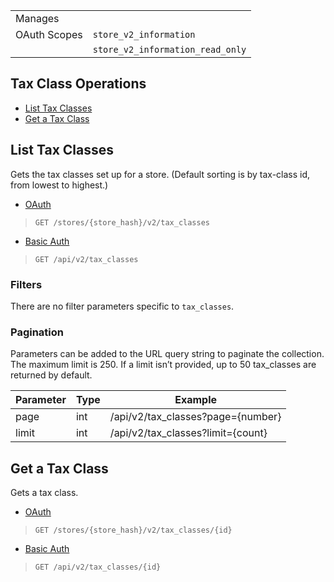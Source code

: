 |||
|---|---|
| Manages |
| OAuth Scopes | `store_v2_information`
||`store_v2_information_read_only`

## Tax Class Operations

*   [List Tax Classes](#list-tax-classes)
*   [Get a Tax Class](#get-a-tax-class)

## List Tax Classes

Gets the tax classes set up for a store. (Default sorting is by tax-class id, from lowest to highest.)

*   [OAuth](#list-tax-classes-oauth)
>`GET /stores/{store_hash}/v2/tax_classes`
*   [Basic Auth](#list-tax-classes-basic)
>`GET /api/v2/tax_classes`

### Filters

There are no filter parameters specific to `tax_classes`.

### Pagination

Parameters can be added to the URL query string to paginate the collection. The maximum limit is 250. If a limit isn’t provided, up to 50 tax_classes are returned by default.

| Parameter | Type | Example |
| --- | --- | --- |
| page | int | /api/v2/tax_classes?page={number} |
| limit | int | /api/v2/tax_classes?limit={count} |

## Get a Tax Class

Gets a tax class.

*   [OAuth](#get-a-tax-class-oauth)
>`GET /stores/{store_hash}/v2/tax_classes/{id}`
*   [Basic Auth](#get-a-tax-class-basic)
>`GET /api/v2/tax_classes/{id}`
